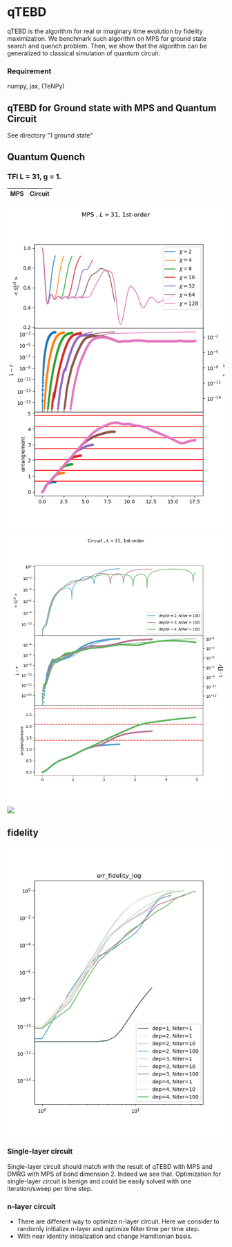 # qTEBD

qTEBD is the algorithm for real or imaginary time evolution by fidelity maximization. We benchmark such algorithm on MPS for ground state search and quench problem. Then, we show that the algorithm can be generalized to classical simulation of quantum circuit.


### Requirement

numpy, jax, (TeNPy)


## qTEBD for Ground state with MPS and Quantum Circuit

See directory "1 ground state"

## Quantum Quench
### TFI L = 31, g = 1.
MPS       |  Circuit
:---------------------------:|:-------------------------:

![](figure/time_evolv_TFI/tebd_mps_L31_g1.0000_h0.0000_1st.png)
![](figure/time_evolv_TFI/circuit_L31_g1.0000_h0.0000_1st.png)
![](figure/time_evolv_TFI/circuit_L31_g1.0000_h0.0000_1st_1iter.png)


## fidelity
![](figure/time_evolv_TFI/fidelity.png)




### Single-layer circuit

Single-layer circuit should match with the result of qTEBD with MPS and DMRG with MPS of bond dimension 2. Indeed we see that. Optimization for single-layer circuit is benign and could be easily solved with one iteration/sweep per time step.

### n-layer circuit

* There are different way to optimize n-layer circuit. Here we consider to randomly initialize n-layer and optimize Niter time per time step.
* With near identity initialization and change Hamiltonian basis.


